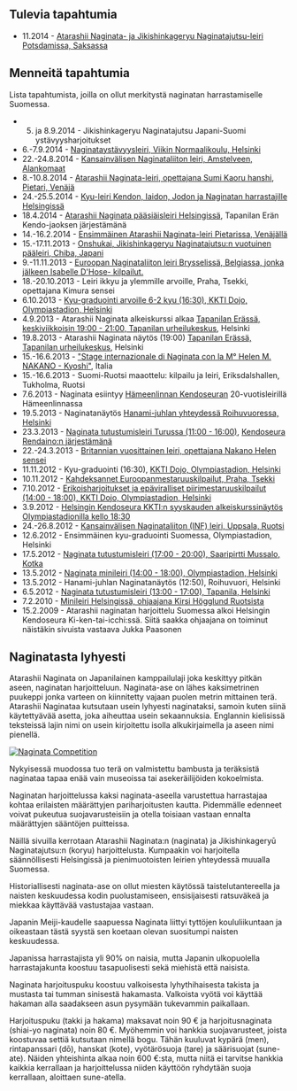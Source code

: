 
## Tulevia tapahtumia

-   11.2014 - [Atarashii Naginata- ja Jikishinkageryu Naginatajutsu-leiri Potsdamissa,
    Saksassa](https://www.facebook.com/events/497656113676309/ "Atarashii Naginata & Jikishinkageryu Naginatajutsu Seminar")

## Menneitä tapahtumia

Lista tapahtumista, joilla on ollut merkitystä naginatan harrastamiselle Suomessa.

-   5. ja 8.9.2014 - Jikishinkageryu Naginatajutsu Japani-Suomi ystävyysharjoitukset
-   6.-7.9.2014 - [Naginataystävyysleiri,
    Viikin Normaalikoulu, Helsinki](https://www.facebook.com/events/501891759879564/ "Finnish Naginata Friendship Seminar 2014")
-   22.-24.8.2014 - [Kansainvälisen Naginataliiton leiri, Amstelveen, Alankomaat](http://international-naginata.org/drupal/node/17 "2014 INF seminar Announcement")
-   8.-10.8.2014 - [Atarashii Naginata-leiri, opettajana Sumi Kaoru hanshi, Pietari, Venäjä](https://www.facebook.com/events/1445263222387953 "Seminar on atarashii naginata with Sumi Kaoru sensei in St. Petersburg")
-   24.-25.5.2014 - [Kyu-leiri Kendon, Iaidon, Jodon ja Naginatan harrastajille Helsingissä](https://www.facebook.com/events/1410312342550257/ "FKA - Kyu-leiri Helsingissä")
-   18.4.2014 - [Atarashii Naginata pääsiäisleiri Helsingissä](https://www.facebook.com/events/254398958076220/ "Atarashii Naginata Pääsiäisleiri"),
    Tapanilan Erän Kendo-jaoksen järjestämänä
-   14.-16.2.2014 - [Ensimmäinen Atarashii Naginata-leiri Pietarissa,
    Venäjällä](https://www.facebook.com/events/1398129980435747/ "Открытый семинар по нагинате")
-   15.-17.11.2013 - [Onshukai, Jikishinkageryu Naginatajutsu:n vuotuinen pääleiri, Chiba,
    Japani](http://www.flickr.com/photos/paazio/11474557086/in/set-72157638410929463 "2013-11-17 Japan, Chiba - Onshukai training program")
-   9.-11.11.2013 - [Euroopan Naginataliiton leiri Brysselissä,
    Belgiassa, jonka jälkeen Isabelle D'Hose-
    kilpailut.](https://www.facebook.com/events/541531802573585/ "Stage ENF + la coupe Isabelle D'Hose le 11 novembre")
-   18.-20.10.2013 - Leiri ikkyu ja ylemmille arvoille, Praha, Tsekki, opettajana Kimura sensei
-   6.10.2013 - [Kyu-graduointi arvoille 6-2 kyu (16:30), KKTI Dojo,
    Olympiastadion,
    Helsinki](https://www.facebook.com/events/157924271076783/ "Kyu-graduointi arvoille 6-2 kyu")
-   4.9.2013 - Atarashii Naginata alkeiskurssi alkaa [Tapanilan Erässä,
    keskiviikkoisin 19:00 - 21:00, Tapanilan
    urheilukeskus](http://www.tapanila-kendo.org/ "Tapanilan Erä - Kendojaos"),
    Helsinki
-   19.8.2013 - Atarashii Naginata näytös (19:00) [Tapanilan Erässä,
    Tapanilan
    urheilukeskus](http://www.tapanila-kendo.org/ "Tapanilan Erä - Kendojaos"),
    Helsinki
-   15.-16.6.2013 - ["Stage internazionale di Naginata con la M° Helen
    M. NAKANO -
    Kyoshi"](http://www.kendo.it/calendario/calendario.cfm "Elenco Eventi CIK e di altre federazioni europee"),
    Italia
-   15.-16.6.2013 - Suomi-Ruotsi maaottelu: kilpailu ja leiri,
    Eriksdalshallen, Tukholma, Ruotsi
-   7.6.2013 - Naginata esiintyy [Hämeenlinnan
    Kendoseuran](http://www.jookenkai.net/ "Hämeenlinna - Joo Ken Kai")
    20-vuotisleirillä Hämeenlinnassa
-   19.5.2013 - Naginatanäytös [Hanami-juhlan yhteydessä Roihuvuoressa,
    Helsinki](http://www.roihuvuori.fi/hanami/ "Seuraava hanami-juhla Roihuvuoren kirsikkapuistossa toukukuussa 2013")
-   23.3.2013 - [Naginata tutustumisleiri Turussa (11:00 -
    16:00)](https://www.facebook.com/events/136689943169944/ "Atarashii naginata leiri"),
    [Kendoseura Rendaino:n
    järjestämänä](http://www.rendaino.fi/ "Turun kendoseura rendaino ry")
-   22.-24.3.2013 - [Britannian vuosittainen leiri, opettajana Nakano
    Helen
    sensei](http://www.naginata.org.uk/2013-annual-british-naginata-seminar-details/ "2013 Annual British Naginata Seminar Details")
-   11.11.2012 - Kyu-graduointi (16:30), [KKTI Dojo, Olympiastadion,
    Helsinki](http://www.kendohelsinki.org/?sivu=kartta "Kartta Olympiastadionille")
-   10.11.2012 - [Kahdeksannet Euroopanmestaruuskilpailut, Praha,
    Tsekki](http://www.enc2012.cz/ "Naginatan Euroopanmestaruuskilpailut 2012")
-   7.10.2012 - [Erikoisharjoitukset ja epäviralliset
    piirimestaruuskilpailut (14:00 - 18:00), KKTI Dojo, Olympiastadion,
    Helsinki](https://www.facebook.com/events/530673156947346/ "Naginata Helsinki special training")
-   3.9.2012 - [Helsingin Kendoseura KKTI:n syyskauden
    alkeiskurssinäytös Olympiastadionilla kello
    18:30](https://www.facebook.com/events/187144878084491/ "KKTI Alkeiskurssinäytös")
-   24.-26.8.2012 - [Kansainvälisen Naginataliiton (INF) leiri, Uppsala,
    Ruotsi](https://www.facebook.com/events/124522334303072/ "INF Seminar Uppsala, Sweden")
-   12.6.2012 - Ensimmäinen kyu-graduointi Suomessa, Olympiastadion,
    Helsinki
-   17.5.2012 - [Naginata tutustumisleiri (17:00 - 20:00), Saaripirtti
    Mussalo,
    Kotka](https://www.facebook.com/events/180686655386832/ "Naginata Tutustumisleiri - Kotka")
-   13.5.2012 - [Naginata minileiri (14:00 - 18:00), Olympiastadion,
    Helsinki](https://www.facebook.com/events/385015054876105/ "Naginata Minileiri - Helsinki")
-   13.5.2012 - Hanami-juhlan Naginatanäytös (12:50), Roihuvuori,
    Helsinki
-   6.5.2012 - [Naginata tutustumisleiri (13:00 - 17:00), Tapanila,
    Helsinki](https://www.facebook.com/events/296023357146874/ "Naginata Tutustumisleiri - Tapanila")
-   7.2.2010 - [Minileiri Helsingissä, ohjaajana Kirsi Högglund
    Ruotsista](http://www.flickr.com/photos/paazio/sets/72157623374097714/ "Naginata - Helsinki (FI) - 2010/02/07")
-   15.2.2009 - Atarashii naginatan harjoittelu Suomessa alkoi Helsingin
    Kendoseura Ki-ken-tai-icchi:ssä. Siitä saakka ohjaajana on toiminut
    näistäkin sivuista vastaava Jukka Paasonen

## Naginatasta lyhyesti

Atarashii Naginata on Japanilainen kamppailulaji joka keskittyy pitkän
aseen, naginatan harjoitteluun. Naginata-ase on lähes kaksimetrinen
puukeppi jonka varteen on kiinnitetty vajaan puolen metrin mittainen
terä. Atarashii Naginataa kutsutaan usein lyhyesti naginataksi, samoin
kuten siinä käytettyävää asetta, joka aiheuttaa usein sekaannuksia.
Englannin kielisissä teksteissä lajin nimi on usein kirjoitettu isolla
alkukirjaimella ja aseen nimi pienellä.

[![Naginata
Competition](http://farm7.staticflickr.com/6059/6283180930_4405e8e6f1_m.jpg)
](http://flickr.com/photos/96248369@N00/6283180930 "Naginata Competition / ethics_gradient")

Nykyisessä muodossa tuo terä on valmistettu bambusta ja teräksistä
naginataa tapaa enää vain museoissa tai asekeräilijöiden kokoelmista.

Naginatan harjoittelussa kaksi naginata-aseella varustettua harrastajaa
kohtaa erilaisten määrättyjen pariharjoitusten kautta. Pidemmälle
edenneet voivat pukeutua suojavarusteisiin ja otella toisiaan vastaan
ennalta määrättyjen sääntöjen puitteissa.

Näillä sivuilla kerrotaan Atarashii Naginata:n (naginata) ja
Jikishinkageryū Naginatajutsu:n (koryu) harjoittelusta. Kumpaakin voi
harjoitella säännöllisesti Helsingissä ja pienimuotoisten leirien
yhteydessä muualla Suomessa.

Historiallisesti naginata-ase on ollut miesten käytössä
taistelutantereella ja naisten keskuudessa kodin puolustamiseen,
ensisijaisesti ratsuväkeä ja miekkaa käyttävää vastustajaa vastaan.

Japanin Meiji-kaudelle saapuessa Naginata liittyi tyttöjen
koululiikuntaan ja oikeastaan tästä syystä sen koetaan olevan suositumpi
naisten keskuudessa.

Japanissa harrastajista yli 90% on naisia, mutta Japanin ulkopuolella
harrastajakunta koostuu tasapuolisesti sekä miehistä että naisista.

Naginata harjoituspuku koostuu valkoisesta lyhythihaisesta takista ja
mustasta tai tumman sinisestä hakamasta. Valkoista vyötä voi käyttää
hakaman alla saadakseen asun pysymään tukevammin paikallaan.

Harjoituspuku (takki ja hakama) maksavat noin 90 € ja harjoitusnaginata
(shiai-yo naginata) noin 80 €. Myöhemmin voi hankkia suojavarusteet,
joista koostuvaa settiä kutsutaan nimellä bogu. Tähän kuuluvat kypärä
(men), rintapanssari (dō), hanskat (kote), vyötärösuoja (tare) ja
säärisuojat (sune-ate). Näiden yhteishinta alkaa noin 600 €:sta, mutta
niitä ei tarvitse hankkia kaikkia kerrallaan ja harjoittelussa niiden
käyttöön ryhdytään suoja kerrallaan, aloittaen sune-atella.
